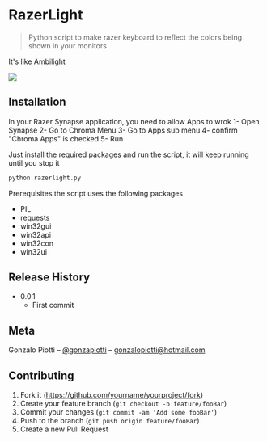 # RazerLight
> Python script to make razer keyboard to reflect the colors being shown in your monitors


It's like Ambilight

![](header.png)

## Installation

In your Razer Synapse application, you need to allow Apps to wrok
1- Open Synapse
2- Go to Chroma Menu
3- Go to Apps sub menu
4- confirm "Chroma Apps" is checked
5- Run

Just install the required packages and run the script, it will keep running until you stop it
```sh
python razerlight.py

```

Prerequisites
the script uses the following packages
* PIL
* requests
* win32gui
* win32api
* win32con
* win32ui


## Release History

* 0.0.1
    * First commit

## Meta

Gonzalo Piotti – [@gonzapiotti](https://twitter.com/gonzapiotti) – gonzalopiotti@hotmail.com

## Contributing

1. Fork it (<https://github.com/yourname/yourproject/fork>)
2. Create your feature branch (`git checkout -b feature/fooBar`)
3. Commit your changes (`git commit -am 'Add some fooBar'`)
4. Push to the branch (`git push origin feature/fooBar`)
5. Create a new Pull Request

